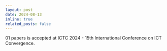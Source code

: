 ```yaml
---
layout: post
date: 2024-08-13
inline: true
related_posts: false
---
```

01 papers is accepted at ICTC 2024 - 15th International Conference on ICT Convergence.